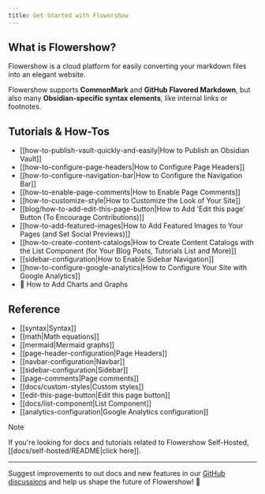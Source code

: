 ```yaml
---
title: Get Started with Flowershow
---
```


## What is Flowershow?

Flowershow is a cloud platform for easily converting your markdown files into an elegant website. 

Flowershow supports **CommonMark** and **GitHub Flavored Markdown**, but also many **Obsidian-specific syntax elements**, like internal links or footnotes.

## Tutorials & How-Tos

- [[how-to-publish-vault-quickly-and-easily|How to Publish an Obsidian Vault]]
- [[how-to-configure-page-headers|How to Configure Page Headers]]
- [[how-to-configure-navigation-bar|How to Configure the Navigation Bar]]
- [[how-to-enable-page-comments|How to Enable Page Comments]]
- [[how-to-customize-style|How to Customize the Look of Your Site]]
- [[blog/how-to-add-edit-this-page-button|How to Add 'Edit this page' Button (To Encourage Contributions)]]
- [[how-to-add-featured-images|How to Add Featured Images to Your Pages (and Set Social Previews)]]
- [[how-to-create-content-catalogs|How to Create Content Catalogs with the List Component (for Your Blog Posts, Tutorials List and More)]]
- [[sidebar-configuration|How to Enable Sidebar Navigation]]
- [[how-to-configure-google-analytics|How to Configure Your Site with Google Analytics]]
- 🚧 How to Add Charts and Graphs

## Reference

- [[syntax|Syntax]]
- [[math|Math equations]]
- [[mermaid|Mermaid graphs]]
- [[page-header-configuration|Page Headers]]
- [[navbar-configuration|Navbar]]
- [[sidebar-configuration|Sidebar]]
- [[page-comments|Page comments]]
- [[docs/custom-styles|Custom styles]]
- [[edit-this-page-button|Edit this page button]]
- [[docs/list-component|List Component]]
- [[analytics-configuration|Google Analytics configuration]]

>[!note]
>If you're looking for docs and tutorials related to Flowershow Self-Hosted, [[docs/self-hosted/README|click here]].

---

Suggest improvements to out docs and new features in our [GitHub discussions](https://github.com/orgs/flowershow/discussions) and help us shape the future of Flowershow! 💐
